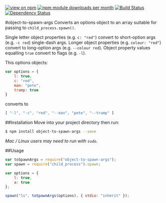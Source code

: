 [![view on npm](http://img.shields.io/npm/v/object-to-spawn-args.svg)](https://www.npmjs.org/package/object-to-spawn-args)
[![npm module downloads per month](http://img.shields.io/npm/dm/object-to-spawn-args.svg)](https://www.npmjs.org/package/object-to-spawn-args)
[![Build Status](https://travis-ci.org/75lb/object-to-spawn-args.svg?branch=master)](https://travis-ci.org/75lb/object-to-spawn-args)
[![Dependency Status](https://david-dm.org/75lb/object-to-spawn-args.svg)](https://david-dm.org/75lb/object-to-spawn-args)

#object-to-spawn-args
Converts an options object to an array suitable for passing to `child_process.spawn()`. 

Single letter object properties (e.g. `c: "red"`) convert to short-option args (e.g. `-c red`) single-dash args. Longer object properties (e.g. `colour: "red"`) convert to long-option args (e.g. `--colour red`). Object property values equalling `true` convert to flags (e.g. `-l`).

This options objects:
```js
var options = {
    l: true,
    c: "red",
    man: "pete",
    tramp: true
}
```

converts to 
```js
[ "-l", "-c", "red", "--man", "pete", "--tramp" ]
```

##Installation
Move into your project directory then run: 
```sh
$ npm install object-to-spawn-args --save
```
*Mac / Linux users may need to run with `sudo`*.


##Usage
```js
var toSpawnArgs = require("object-to-spawn-args");
var spawn = require("child_process").spawn;

var options = {
    l: true,
    a: true
};

spawn("ls", toSpawnArgs(options), { stdio: "inherit" });
```